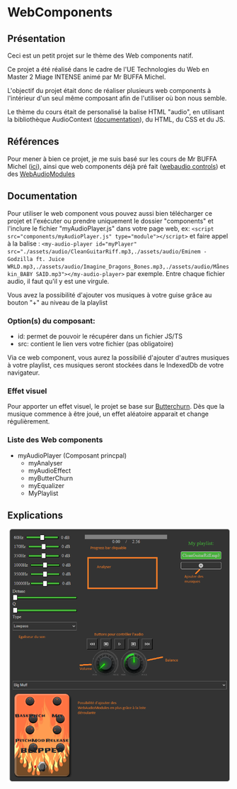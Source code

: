 # WebComponents
## Présentation 
Ceci est un petit projet sur le thème des Web components natif. 

Ce projet a été réalisé dans le cadre de l'UE Technologies du Web en Master 2 Miage INTENSE animé par Mr BUFFA Michel.

L'objectif du projet était donc de réaliser plusieurs web components à l'intérieur d'un seul même composant afin de l'utiliser où bon nous semble. 

Le thème du cours était de personalisé la balise HTML "audio", en utilisant la bibliothèque AudioContext ([documentation](https://developer.mozilla.org/fr/docs/Web/API/AudioContext)), du HTML, du CSS et du JS.

## Références 
Pour mener à bien ce projet, je me suis basé sur les cours de Mr BUFFA Michel ([ici](https://www.edx.org/learn/html5/the-world-wide-web-consortium-w3c-html5-apps-and-games)), ainsi que web components déjà pré fait ([webaudio controls](https://github.com/g200kg/webaudio-controls)) et des [WebAudioModules](https://www.webaudiomodules.com/community/plugins.json)

## Documentation 
Pour utiliser le web component vous pouvez aussi bien télécharger ce projet et l'exécuter ou prendre uniquement le dossier "components" et l'inclure le fichier "myAudioPlayer.js" dans votre page web, ex: `<script src="components/myAudioPlayer.js" type="module"></script>` et faire appel à la balise : `<my-audio-player id="myPlayer" src="./assets/audio/CleanGuitarRiff.mp3,./assets/audio/Eminem - Godzilla ft. Juice WRLD.mp3,./assets/audio/Imagine_Dragons_Bones.mp3,./assets/audio/Måneskin_BABY SAID.mp3"></my-audio-player>` par exemple. Entre chaque fichier audio, il faut qu'il y est une virgule. 

Vous avez la possibilité d'ajouter vos musiques à votre guise grâce au bouton "+" au niveau de la playlist 

### Option(s) du composant:
- id: permet de pouvoir le récupérer dans un fichier JS/TS
- src: contient le lien vers votre fichier (pas obligatoire)

Via ce web component, vous aurez la possibilié d'ajouter d'autres musiques à votre playlist, ces musiques seront stockées dans le IndexedDb de votre navigateur. 

### Effet visuel
Pour apporter un effet visuel, le projet se base sur [Butterchurn](https://github.com/jberg/butterchurn?). Dès que la musique commence à être joué, un effet aléatoire apparait et change régulièrement.

### Liste des Web components 
* myAudioPlayer (Composant princpal)
  * myAnalyser
  * myAudioEffect
  * myButterChurn
  * myEqualizer
  * MyPlaylist

## Explications 
![présentation du projet](assets/img/doc.png)





